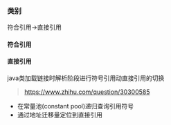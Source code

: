 ### 类别
符合引用->直接引用

#### 符合引用
#### 直接引用
java类加载链接时解析阶段进行符号引用动直接引用的切换
> https://www.zhihu.com/question/30300585
- 在常量池(constant pool)递归查询引用符号
- 通过地址迁移量定位到直接引用